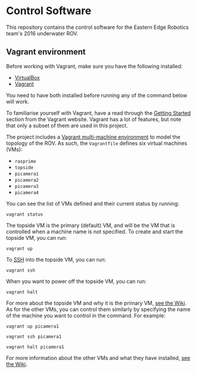 Control Software
================

This repository contains the control software for the Eastern Edge Robotics team's 2016 underwater ROV.

Vagrant environment
-------------------

Before working with Vagrant, make sure you have the following installed:

- [VirtualBox](https://www.virtualbox.org/manual/ch01.html#intro-installing)
- [Vagrant](https://docs.vagrantup.com/v2/installation/index.html)

You need to have both installed before running any of the command below will work.

To familiarise yourself with Vagrant, have a read through the [Getting Started](https://docs.vagrantup.com/v2/getting-started/) section from the Vagrant website. Vagrant has a lot of features, but note that only a subset of them are used in this project.

The project includes a [Vagrant multi-machine environment][Vagrant] to model the topology of the ROV. As such, the `Vagrantfile` defines six virtual machines (VMs):

- `rasprime`
- `topside`
- `picamera1`
- `picamera2`
- `picamera3`
- `picamera4`

You can see the list of VMs defined and their current status by running:

```
vagrant status
```

The topside VM is the primary (default) VM, and will be the VM that is controlled when a machine name is not specified. To create and start the topside VM, you can run:

```
vagrant up
```

To [SSH](https://en.wikipedia.org/wiki/Secure_Shell#Usage) into the topside VM, you can run:

```
vagrant ssh
```

When you want to power off the topside VM, you can run:

```
vagrant halt
```

For more about the topside VM and why it is the primary VM, [see the Wiki][Vagrant wiki]. As for the other VMs, you can control them similarly by specifying the name of the machine you want to control in the command. For example:

```
vagrant up picamera1
```

```
vagrant ssh picamera1
```

```
vagrant halt picamera1
```

For more information about the other VMs and what they have installed, [see the Wiki][Vagrant wiki].

  [Vagrant]:https://docs.vagrantup.com/v2/multi-machine/index.html
  [Vagrant wiki]:https://github.com/EasternEdgeRobotics/2016/wiki/Vagrant-environment
